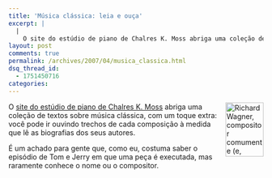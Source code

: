 ```yaml
---
title: 'Música clássica: leia e ouça'
excerpt: |
  |
    O site do estúdio de piano de Chalres K. Moss abriga uma coleção de textos sobre música clássica, com um toque extra: você pode ir ouvindo trechos de cada composição à medida que lê as biografias dos seus autores. É...
layout: post
comments: true
permalink: /archives/2007/04/musica_classica.html
dsq_thread_id:
  - 1751450716
categories:
---
```

<img title="Richard Wagner, compositor comumente (e, segundo muitos, injustamente) associado ao nazismo" src="//chester.me/archives/img/wagner.jpg" width="75" height="107"  align="right" />O [site do estúdio de piano de Chalres K. Moss][1] abriga uma coleção de textos sobre música clássica, com um toque extra: você pode ir ouvindo trechos de cada composição à medida que lê as biografias dos seus autores.

É um achado para gente que, como eu, costuma saber o episódio de Tom e Jerry em que uma peça é executada, mas raramente conhece o nome ou o compositor.

 [1]: http://www.carolinaclassical.com/
